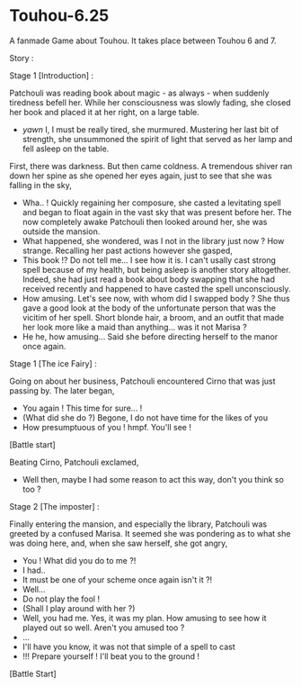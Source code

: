 # Touhou-6.25

A fanmade Game about Touhou. It takes place between Touhou 6 and 7.

Story :

Stage 1 [Introduction] :

Patchouli was reading book about magic - as always - when suddenly tiredness befell her. While her consciousness was slowly fading, she closed her book and placed it at her right, on a large table. 
 - _yawn_ I, I must be really tired, she murmured.
 Mustering her last bit of strength, she unsummoned the spirit of light that served as her lamp and fell asleep on the table.
 
 First, there was darkness. But then came coldness. A tremendous shiver ran down her spine as she opened her eyes again, just to see that she was falling in the sky,
 - Wha.. !
 Quickly regaining her composure, she casted a levitating spell and began to float again in the vast sky that was present before her. The now completely awake Patchouli then looked around her, she was outside the mansion.
 - What happened, she wondered, was I not in the library just now ? How strange.
 Recalling her past actions however she gasped,
 - This book !? Do not tell me... I see how it is. I can't usally cast strong spell because of my health, but being asleep is another story altogether.
 Indeed, she had just read a book about body swapping that she had received recently and happened to have casted the spell unconsciously. 
 - How amusing. Let's see now, with whom did I swapped body ?
 She thus gave a good look at the body of the unfortunate person that was the vicitim of her spell. Short blonde hair, a broom, and an outfit that made her look more like a maid than anything... was it not Marisa ?
 - He he, how amusing...
 Said she before directing herself to the manor once again.
 
 Stage 1 [The ice Fairy] :
 
 Going on about her business, Patchouli encountered Cirno that was just passing by.
 The later began, 
 - You again ! This time for sure... !
 - (What did she do ?) Begone, I do not have time for the likes of you
 - How presumptuous of you ! hmpf. You'll see !

[Battle start]

Beating Cirno, Patchouli exclamed,
- Well then, maybe I had some reason to act this way, don't you think so too ?

Stage 2 [The imposter] :

Finally entering the mansion, and especially the library, Patchouli was greeted by a confused Marisa. It seemed she was pondering as to what she was doing here, and, when she saw herself, she got angry,
- You ! What did you do to me ?!
- I had..
- It must be one of your scheme once again isn't it ?!
- Well...
- Do not play the fool !
- (Shall I play around with her ?)
- Well, you had me. Yes, it was my plan. How amusing to see how it played out so well. Aren't you amused too ?
- ...
- I'll have you know, it was not that simple of a spell to cast
- !!! Prepare yourself ! I'll beat you to the ground !

[Battle Start]
 
 
